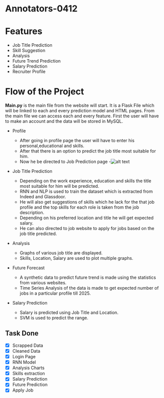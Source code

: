 # Annotators-0412
# Features
* Job Title Prediction
* Skill Suggestion
* Analysis
* Future Trend Prediction
* Salary Prediction
* Recruiter Profile
# Flow of the Project
**Main.py** is the main file from the website will start. It is a Flask File which will be linked to each and every prediction model and HTML pages.
From the main file we can access each and every feature. First the user will have to make an account and the data will be stored in MySQL.
- Profile
  - After going in profile page the user will have to enter his personal,educational and skills.
  - After that there is an option to predict the job title most suitable for him.
  - Now he be directed to Job Prediction page
  -![alt text](https://github.com/PrachiSinghal86/NC_GEU_MK105_Annotators-0412/master/front-end/static/images/profile.jpeg "Profile")
- Job Title Prediction
  - Depending on the work experience, education and skills the title most suitable for him will be predicted.
  - RNN and NLP is used to train the dataset which is extracted from Indeed and Glassdoor.
  - He will also get suggestions of skills which he lack for the that job profile and the top skills for each role is taken from the job description.
  - Depending on his preferred location and title he will get expected salary.
  - He can also directed to job website to  apply for jobs based on the job title predicted.
- Analysis
  - Graphs of various job title are displayed.
  - Skills, Location, Salary are used to plot multiple graphs.
  
- Future Forecast
  - A synthetic data to predict future trend is made using the statistics from various websites.
  - Time Series Analysis of the data is made to get expected number of jobs in a particular profile till 2025.
- Salary Prediction
  - Salary is predicted using Job Title and Location.
  - SVM is used to predict the range.

## Task Done
- [x] Scrapped Data
- [x] Cleaned Data
- [x] Login Page
- [x] RNN Model
- [x] Analysis Charts
- [x] Skills extraction
- [x] Salary Prediction
- [x] Future Prediction
- [x] Apply Job
